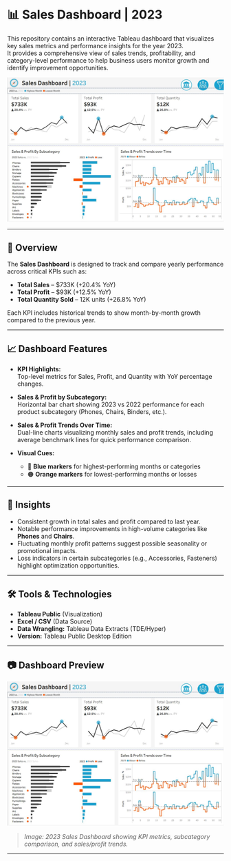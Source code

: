 # 📊 Sales Dashboard | 2023

This repository contains an interactive Tableau dashboard that visualizes key sales metrics and performance insights for the year 2023.  
It provides a comprehensive view of sales trends, profitability, and category-level performance to help business users monitor growth and identify improvement opportunities.

![Sales Dashboard Preview](images/overview.JPG)

---

## 🚀 Overview

The **Sales Dashboard** is designed to track and compare yearly performance across critical KPIs such as:

- **Total Sales** – $733K (+20.4% YoY)
- **Total Profit** – $93K (+12.5% YoY)
- **Total Quantity Sold** – 12K units (+26.8% YoY)

Each KPI includes historical trends to show month-by-month growth compared to the previous year.

---

## 📈 Dashboard Features

- **KPI Highlights:**  
  Top-level metrics for Sales, Profit, and Quantity with YoY percentage changes.
  
- **Sales & Profit by Subcategory:**  
  Horizontal bar chart showing 2023 vs 2022 performance for each product subcategory (Phones, Chairs, Binders, etc.).

- **Sales & Profit Trends Over Time:**  
  Dual-line charts visualizing monthly sales and profit trends, including average benchmark lines for quick performance comparison.

- **Visual Cues:**  
  - 🔵 **Blue markers** for highest-performing months or categories  
  - 🟠 **Orange markers** for lowest-performing months or losses  

---

## 🧠 Insights

- Consistent growth in total sales and profit compared to last year.  
- Notable performance improvements in high-volume categories like **Phones** and **Chairs**.  
- Fluctuating monthly profit patterns suggest possible seasonality or promotional impacts.  
- Loss indicators in certain subcategories (e.g., Accessories, Fasteners) highlight optimization opportunities.

---

## 🛠️ Tools & Technologies

- **Tableau Public** (Visualization)
- **Excel / CSV** (Data Source)
- **Data Wrangling:** Tableau Data Extracts (TDE/Hyper)
- **Version:** Tableau Public Desktop Edition

---

## 📷 Dashboard Preview

![Sales Dashboard Preview](images/overview.JPG)

> *Image: 2023 Sales Dashboard showing KPI metrics, subcategory comparison, and sales/profit trends.*

---

